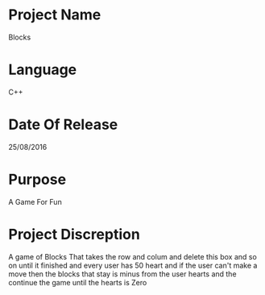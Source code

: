 # Project Name
  Blocks

# Language
  C++

# Date Of Release
  25/08/2016

# Purpose 
  A Game For Fun

# Project Discreption
  A game of Blocks That takes the row and colum and delete this box and so on until it finished and every user has 50 heart and if the user can't make a move then the blocks that stay is minus from the user hearts and the continue the game until the hearts is Zero
